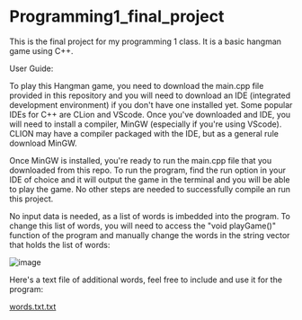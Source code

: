 # Programming1_final_project
This is the final project for my programming 1 class. It is a basic hangman game using C++.

User Guide:

To play this Hangman game, you need to download the main.cpp file provided in this repository and you will need to download an IDE (integrated development environment) if you don't have one installed yet. Some popular IDEs for C++ are CLion and VScode. Once you've downloaded and IDE, you will need to install a compiler, MinGW (especially if you're using VScode). CLION may have a compiler packaged with the IDE, but as a general rule download MinGW.

Once MinGW is installed, you're ready to run the main.cpp file that you downloaded from this repo. To run the program, find the run option in your IDE of choice and it will output the game in the terminal and you will be able to play the game. No other steps are needed to successfully compile an run this project.


No input data is needed, as a list of words is imbedded into the program. To change this list of words, you will need to access the  "void playGame()" function of the program and manually change the words in the string vector that holds the list of words:

![image](https://user-images.githubusercontent.com/101565107/235367109-243ed37b-608a-488a-b0d3-87a441f2607c.png)

Here's a text file of additional words, feel free to include and use it for the program:

[words.txt.txt](https://github.com/elijah1108/Programming1_final_project/files/11361900/words.txt.txt)


